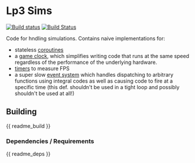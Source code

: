 # Lp3 Sims

[![Build status](https://ci.appveyor.com/api/projects/status/k1v4yvke6if7goft?svg=true)](https://ci.appveyor.com/project/TimSimpson/lp3-sims)
[![Build Status](https://travis-ci.org/TimSimpson/Lp3-Sims.svg?branch=master)](https://travis-ci.org/TimSimpson/Lp3-Sims)

Code for hndling simulations. Contains naive implementations for:

* stateless [coroutines](include/lp3/sims/coroutine.hpp)
* a [game clock](include/lp3/sims/Clock.hpp), which simplifies writing code that runs at the same speed regardless of the performance of the underlying hardware.
* [timers](include/lp3/sims/Clock.hpp) to measure FPS
* a super slow [event system](include/lp3/sims/EventSimulator.hpp) which handles dispatching to arbitrary functions using integral codes as well as causing code to fire at a specific time (this def. shouldn't be used in a tight loop and possibly shouldn't be used at all!)

## Building

{{ readme_build }}

### Dependencies / Requirements

{{ readme_deps }}
